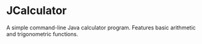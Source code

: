 # JCalculator
A simple command-line Java calculator program. Features basic arithmetic and trigonometric functions.
